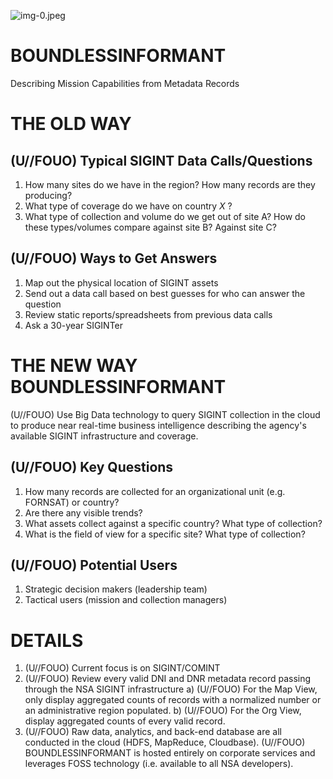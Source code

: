 ![img-0.jpeg](img-0.jpeg)

# BOUNDLESSINFORMANT 

Describing Mission Capabilities from Metadata Records
# THE OLD WAY 

## (U//FOUO) Typical SIGINT Data Calls/Questions

1. How many sites do we have in the region? How many records are they producing?
2. What type of coverage do we have on country $X$ ?
3. What type of collection and volume do we get out of site A? How do these types/volumes compare against site B? Against site C?

## (U//FOUO) Ways to Get Answers

1. Map out the physical location of SIGINT assets
2. Send out a data call based on best guesses for who can answer the question
3. Review static reports/spreadsheets from previous data calls
4. Ask a 30-year SIGINTer
# THE NEW WAY BOUNDLESSINFORMANT 

(U//FOUO) Use Big Data technology to query SIGINT collection in the cloud to produce near real-time business intelligence describing the agency's available SIGINT infrastructure and coverage.

## (U//FOUO) Key Questions

1. How many records are collected for an organizational unit (e.g. FORNSAT) or country?
2. Are there any visible trends?
3. What assets collect against a specific country? What type of collection?
4. What is the field of view for a specific site? What type of collection?

## (U//FOUO) Potential Users

1. Strategic decision makers (leadership team)
2. Tactical users (mission and collection managers)
# DETAILS 

1) (U//FOUO) Current focus is on SIGINT/COMINT
2) (U//FOUO) Review every valid DNI and DNR metadata record passing through the NSA SIGINT infrastructure
a) (U//FOUO) For the Map View, only display aggregated counts of records with a normalized number or an administrative region populated.
b) (U//FOUO) For the Org View, display aggregated counts of every valid record.
3) (U//FOUO) Raw data, analytics, and back-end database are all conducted in the cloud (HDFS, MapReduce, Cloudbase).
(U//FOUO) BOUNDLESSINFORMANT is hosted entirely on corporate services and leverages FOSS technology (i.e. available to all NSA developers).
